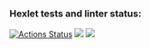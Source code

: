 ### Hexlet tests and linter status:
[![Actions Status](https://github.com/Gexeg/frontend-project-46/actions/workflows/hexlet-check.yml/badge.svg)](https://github.com/Gexeg/frontend-project-46/actions)
<a href="https://codeclimate.com/github/Gexeg/frontend-project-46/maintainability"><img src="https://api.codeclimate.com/v1/badges/a9599d8ff8f154ddd160/maintainability" /></a>
<a href="https://codeclimate.com/github/Gexeg/frontend-project-46/test_coverage"><img src="https://api.codeclimate.com/v1/badges/a9599d8ff8f154ddd160/test_coverage" /></a>
